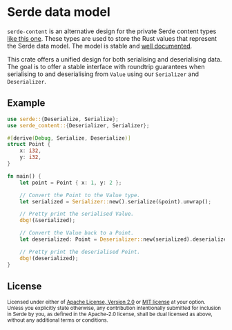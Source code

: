 # Serde data model

`serde-content` is an alternative design for the private Serde content types
[like this one](https://github.com/serde-rs/serde/blob/v1.0.11/serde/src/private/de.rs#L236-L265).
These types are used to store the Rust values that represent the Serde data model.
The model is stable and [well documented](https://serde.rs/data-model.html).

This crate offers a unified design for both serialising and deserialising data.
The goal is to offer a stable interface with roundtrip guarantees when
serialising to and deserialising from `Value` using our `Serializer` and `Deserializer`.

## Example

```rust
use serde::{Deserialize, Serialize};
use serde_content::{Deserializer, Serializer};

#[derive(Debug, Serialize, Deserialize)]
struct Point {
    x: i32,
    y: i32,
}

fn main() {
    let point = Point { x: 1, y: 2 };

    // Convert the Point to the Value type.
    let serialized = Serializer::new().serialize(&point).unwrap();

    // Pretty print the serialised Value.
    dbg!(&serialized);

    // Convert the Value back to a Point.
    let deserialized: Point = Deserializer::new(serialized).deserialize().unwrap();

    // Pretty print the deserialised Point.
    dbg!(deserialized);
}
```

## License

<sup>
Licensed under either of <a href="LICENSE-APACHE">Apache License, Version
2.0</a> or <a href="LICENSE-MIT">MIT license</a> at your option.
</sup>

<br>

<sub>
Unless you explicitly state otherwise, any contribution intentionally submitted
for inclusion in Serde by you, as defined in the Apache-2.0 license, shall be
dual licensed as above, without any additional terms or conditions.
</sub>
